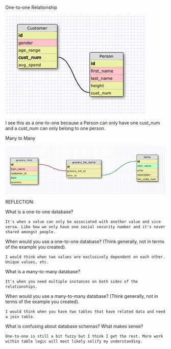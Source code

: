 One-to-one Relationship

![alt text](https://github.com/RockinRonE/phase-0/blob/master/week-8/imgs/one-to-one.png)

I see this as a one-to-one because a Person can only have one cust_num and a cust_num can only belong to one person.

Many to Many

![alt text](https://github.com/RockinRonE/phase-0/blob/master/week-8/imgs/many-to-many.png)

REFLECTION:

What is a one-to-one database?

	It's when a value can only be associated with another value and vice versa. Like how we only have one social security number and it's never shared amongst people. 

When would you use a one-to-one database? (Think generally, not in terms of the example you created).

	I would think when two values are exclusively dependent on each other. Unique values, etc.
	
What is a many-to-many database?

	It's when you need multiple instances on both sides of the relationships. 

When would you use a many-to-many database? (Think generally, not in terms of the example you created).

	I would think when you have two tables that have related data and need a join table.

What is confusing about database schemas? What makes sense?

	One-to-one is still a bit fuzzy but I think I get the rest. More work within table logic will most likely solify my understanding. 

